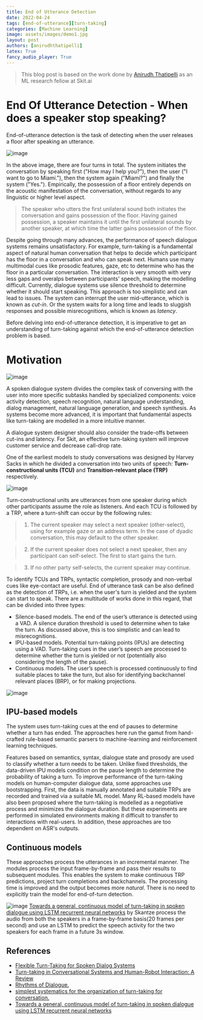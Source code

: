 ```yaml
---
title: End of Utterance Detection
date: 2022-04-24
tags: [end-of-utterance][turn-taking]
categories: [Machine Learning]
image: assets/images/demo1.jpg
layout: post
authors: [anirudhthatipelli]
latex: True
fancy_audio_player: True
---
```


> This blog post is based on the work done by [Anirudh 
> Thatipelli](https://github.com/Anirudh257) as an ML research fellow at Skit.ai

# End Of Utterance Detection - When does a speaker stop speaking?

End-of-utterance detection is the task of detecting when the user releases a floor after speaking an utterance.

![image](https://user-images.githubusercontent.com/16001446/164991645-fadf9a68-3e75-4077-8050-5aabdc30b2d1.png)

In the above image, there are four turns in total. The system initiates the conversation by speaking first ("How may I help you?"), then the user 
("I want to go to Miami."), then the system again ("Miami?") and finally the system ("Yes."). Empirically, the possession of a floor entirely depends on
the acoustic manifestation of the conversation, without regards to any linguistic or higher level aspect. 

> The speaker who utters the first unilateral sound both initiates the conversation and gains possession of the floor. Having gained possession, a speaker
maintains it until the first unilateral sounds by another speaker, at which time the latter gains possession of the floor.

Despite going through many advances, the performance of speech dialogue systems remains unsatisfactory. For example, turn-taking is a fundamental aspect of natural human conversation that helps to decide which participant has the floor in a conversation and who can speak next. Humans use many multimodal cues like prosodic features, gaze, etc to determine who has the floor in a particular conversation. The interaction is very smooth with very less gaps and overalps between participants' speech, making the modelling difficult. Currently, dialogue systems use silence threshold to determine whether it should start speaking. This approach is too simplistic and can lead to issues. The system can interrupt the user mid-utterance, which is known as *cut-in*. Or the system waits for a long time and leads to sluggish responses and possible misrecognitions, which is known as *latency*. 

Before delving into end-of-utterance detection, it is imperative to get an understanding of turn-taking against which the end-of-utterance detection 
problem is based.

# Motivation

![image](https://user-images.githubusercontent.com/16001446/164992521-4e4242b7-9994-4625-b566-4a0a72317519.png)

A spoken dialogue system divides the complex task of conversing with the user into more specific subtasks handled by specialized components: voice 
activity detection, speech recognition, natural language understanding, dialog management, natural language generation, and speech synthesis. As systems
become more advanced, it is important that fundamental aspects like turn-taking are modelled in a more intuitive manner.

A dialogue system designer should also consider the trade-offs between cut-ins and latency. For Skit, an effective turn-taking system will improve customer service and decrease call-drop rate.

One of the earliest models to study conversations was designed by Harvey Sacks in which he divided a conversation into two units of speech: **Turn-constructional units (TCU)** and **Transition-relevant place (TRP)** respectively. 

![image](https://user-images.githubusercontent.com/16001446/164993172-cc7293f1-5267-434a-9f77-a241b44a0421.png)

Turn-constructional units are utterances from one speaker during which other participants assume the role as listeners. And each TCU is followed by a 
TRP, where a turn-shift can occur by the following rules:

>1. The current speaker may select a next speaker (other-select), using for example gaze or an address term. In the case of
dyadic conversation, this may default to the other speaker.

>2. If the current speaker does not select a next speaker, then any participant can self-select. The first to start gains the turn.

>3. If no other party self-selects, the current speaker may continue.

To identify TCUs and TRPs, syntactic completion, prosody and non-verbal cues like eye-contact are useful. End of utterance task can be also defined as the detection of TRPs, i.e. when the user's turn is yielded and the system can start to speak. There are a multitude of works done in this regard, that 
can be divided into three types:

* Silence-based models. The end of the user’s utterance is detected using a VAD. A silence duration threshold is used to determine when to take the turn. 
As discussed above, this is too simplistic and can lead to misrecognitions.
* IPU-based models. Potential turn-taking points (IPUs) are detecting using a VAD. Turn-taking cues in the user’s speech are processed to determine whether the turn is yielded or not (potentially also considering the length of the pause).
* Continuous models. The user’s speech is processed continuously to find suitable places to take the turn, but also for identifying backchannel relevant places (BRP), or for making projections.

![image](https://user-images.githubusercontent.com/16001446/165028917-d3639f4c-8fa9-44d9-88ec-5dd0928f325a.png)

## IPU-based models

The system uses turn-taking cues at the end of pauses to determine whether a turn has ended. The approaches here run the gamut from hand-crafted rule-based semantic parsers to machine-learning and reinforcement learning techniques. 

Features based on semantics, syntax, dialogue state and prosody are used to classify whether a turn needs to be taken. Unlike fixed thresholds, the data-driven IPU models condition on the pause length to determine the probability of taking a turn. To improve performance of the turn-taking models on human-computer dialogue data, some approaches use bootstrapping. First, the data is manually annotated and suitable TRPs are recorded and trained via a suitable ML model. Many RL-based models have also been proposed where the turn-taking is modelled as a negotiative process and minimizes the dialogue duration. But these experiments are performed in simulated environments making it difficult to transfer to interactions with real-users. In addition, these approaches are too dependent on ASR's outputs.

## Continuous models

These approaches process the utterances in an incremental manner. The modules process the input frame-by-frame and pass their results to subsequent modules. This enables the system to make continuous TRP predictions, project turn completions and backchannels. The processing time is improved and the output becomes more *natural*. There is no need to explicitly train the model for end-of-turn detection. 

![image](https://user-images.githubusercontent.com/16001446/165454581-fceb250f-342f-4ca8-981d-bd635b922478.png)
[Towards a general, continuous model of turn-taking in spoken dialogue using LSTM recurrent neural networks](https://www.diva-portal.org/smash/get/diva2:1141130/FULLTEXT01.pdf) by Skantze process the audio from both the speakers in a frame-by-frame basis(20 frames per second) and use an LSTM to predict the speech activity for the two speakers for each frame in a future 3s window. 



## References

+ [Flexible Turn-Taking for Spoken Dialog Systems](https://www.lti.cs.cmu.edu/sites/default/files/research/thesis/2008/antoine_raux_flexible_turn-taking_for_spoken_dialog_systems.pdf)
+ [Turn-taking in Conversational Systems and Human-Robot Interaction: A Review](https://www.sciencedirect.com/science/article/pii/S088523082030111X)
+ [Rhythms of Dialogue.](https://citeseerx.ist.psu.edu/viewdoc/download?doi=10.1.1.384.968&rep=rep1&type=pdf)
+ [ simplest systematics for the organization of turn-taking for conversation.](https://pure.mpg.de/rest/items/item_2376846/component/file_2376845/content)
+ [Towards a general, continuous model of turn-taking in spoken dialogue using LSTM recurrent neural networks](https://www.diva-portal.org/smash/get/diva2:1141130/FULLTEXT01.pdf)
